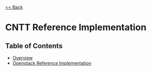 [<< Back](https://cntt-n.github.io/CNTT/)

# CNTT Reference Implementation

<a name="available-ri"></a>
## Table of Contents
* [Overview](./chapter0.md)
* [Openstack Reference Implementation](openstack)
